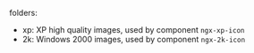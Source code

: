 folders:
- xp: XP high quality images, used by component `ngx-xp-icon`
- 2k: Windows 2000 images, used by component `ngx-2k-icon`
